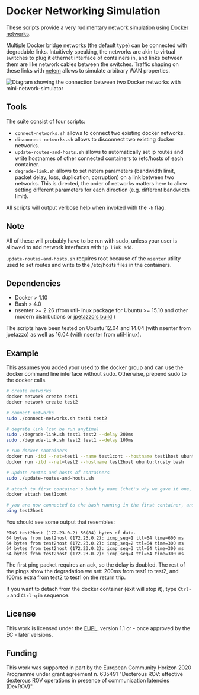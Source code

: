 # Docker Networking Simulation

These scripts provide a very rudimentary network simulation using [Docker networks](https://docs.docker.com/engine/userguide/networking/).

Multiple Docker bridge networks (the default type) can be connected with degradable links. Intuitively speaking, the networks are akin to virtual switches to plug it ethernet interface of containers in, and links between them are like network cables between the switches. Traffic shaping on these links with [netem](http://www.linuxfoundation.org/collaborate/workgroups/networking/netem) allows to simulate arbitrary WAN properties.

![Diagram showing the connection between two Docker networks with mini-network-simulator](https://docs.google.com/drawings/d/1lHKbltTuKF3CBrbhcvuQ4sjK1DaGaT8HsbpzYyW-8nE/pub?w=781&amp;h=271)

## Tools

The suite consist of four scripts:

- `connect-networks.sh` allows to connect two existing docker networks.
- `disconnect-networks.sh` allows to disconnect two existing docker networks.
- `update-routes-and-hosts.sh` allows to automatically set ip routes and write hostnames of other connected containers to /etc/hosts of each container.
- `degrade-link.sh` allows to set netem parameters (bandwidth limit, packet delay, loss, duplication, corruption) on a link between two networks. This is directed, the order of networks matters here to allow setting different parameters for each direction (e.g. different bandwidth limit).

All scripts will output verbose help when invoked with the `-h` flag.

## Note

All of these will probably have to be run with sudo, unless your user is allowed to add network interfaces with `ip link add`.

`update-routes-and-hosts.sh` requires root because of the `nsenter` utility used to set routes and write to the /etc/hosts files in the containers.

## Dependencies

- Docker > 1.10
- Bash > 4.0
- nsenter >= 2.26 (from util-linux package for Ubuntu >= 15.10 and other modern distributions or [jpetazzo's build](https://github.com/jpetazzo/nsenter#how-do-i-install-nsenter-with-this) )

The scripts have been tested on Ubuntu 12.04 and 14.04 (with nsenter from jpetazzo) as well as 16.04 (with nsenter from util-linux).

## Example

This assumes you added your used to the docker group and can use the docker command line interface without sudo. Otherwise, prepend sudo to the docker calls.

```bash
# create networks
docker network create test1
docker network create test2

# connect networks
sudo ./connect-networks.sh test1 test2

# degrate link (can be run anytime)
sudo ./degrade-link.sh test1 test2 --delay 200ms
sudo ./degrade-link.sh test2 test1 --delay 100ms

# run docker containers
docker run -itd --net=test1 --name test1cont --hostname test1host ubuntu:trusty bash
docker run -itd --net=test2 --hostname test2host ubuntu:trusty bash

# update routes and hosts of containers
sudo ./update-routes-and-hosts.sh

# attach to first container's bash by name (that's why we gave it one, it was optional)
docker attach test1cont

# you are now connected to the bash running in the first container, and can ping the other from here
ping test2host
```

You should see some output that resembles:
```
PING test2host (172.23.0.2) 56(84) bytes of data.
64 bytes from test2host (172.23.0.2): icmp_seq=1 ttl=64 time=600 ms
64 bytes from test2host (172.23.0.2): icmp_seq=2 ttl=64 time=300 ms
64 bytes from test2host (172.23.0.2): icmp_seq=3 ttl=64 time=300 ms
64 bytes from test2host (172.23.0.2): icmp_seq=4 ttl=64 time=300 ms
```
The first ping packet requires an ack, so the delay is doubled. The rest of the pings show the degradation we set: 200ms from test1 to test2, and 100ms extra from test2 to test1 on the return trip.

If you want to detach from the docker container (exit will stop it), type `Ctrl-p` and `Ctrl-q` in sequence.


## License

This work is licensed under the [EUPL](https://joinup.ec.europa.eu/software/page/eupl), version 1.1 or - once approved by the EC - later versions.

## Funding

This work was supported in part by the European Community Horizon 2020 Programme under grant agreement n. 635491 "Dexterous ROV: effective dexterous ROV operations in presence of communication latencies (DexROV)".
